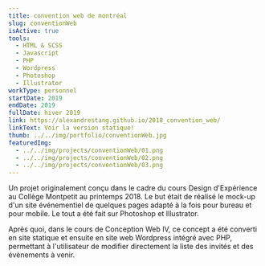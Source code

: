 ```yaml
---
title: convention web de montréal
slug: conventionWeb
isActive: true
tools:
  - HTML & SCSS
  - Javascript
  - PHP
  - Wordpress
  - Photoshop
  - Illustrator
workType: personnel
startDate: 2019
endDate: 2019
fullDate: hiver 2019
link: https://alexandrestang.github.io/2018_convention_web/
linkText: Voir la version statique!
thumb: ../../img/portfolio/conventionWeb.jpg
featuredImg:
  - ../../img/projects/conventionWeb/01.png
  - ../../img/projects/conventionWeb/02.png
  - ../../img/projects/conventionWeb/03.png
---
```


Un projet originalement conçu dans le cadre du cours Design d'Expérience au Collège Montpetit au printemps 2018. Le but
était de réalisé le mock-up d'un site événementiel de quelques pages adapté à la fois pour bureau et pour mobile. Le
tout a été fait sur Photoshop et Illustrator.

Après quoi, dans le cours de Conception Web IV, ce concept a été converti en site statique et ensuite en site web
Wordpress intégré avec PHP, permettant à l'utilisateur de modifier directement la liste des invités et des évènements à
venir.